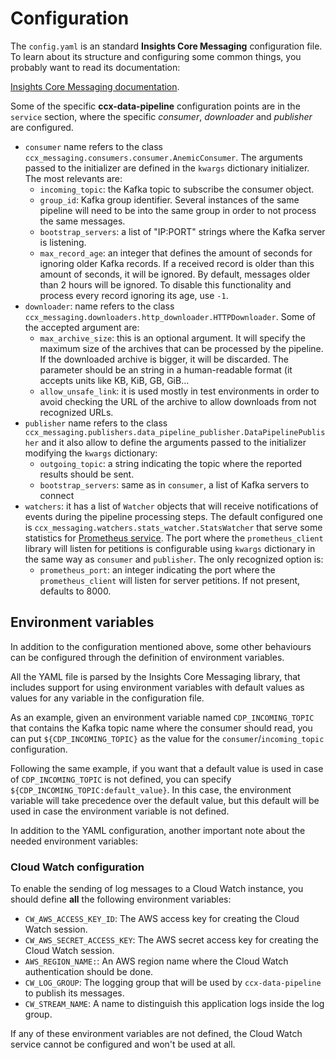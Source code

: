 # Configuration

The `config.yaml` is an standard **Insights Core Messaging** configuration file.
To learn about its structure and configuring some common things, you probably
want to read its documentation:

[Insights Core Messaging
documentation](https://github.com/RedHatInsights/insights-core-messaging#example-configuration).

Some of the specific **ccx-data-pipeline** configuration points are in the
`service` section, where the specific _consumer_, _downloader_ and _publisher_
are configured.

- `consumer` name refers to the class
  `ccx_messaging.consumers.consumer.AnemicConsumer`. The arguments passed
  to the initializer are defined in the `kwargs` dictionary initializer.
  The most relevants are:
  - `incoming_topic`: the Kafka topic to subscribe the consumer object.
  - `group_id`: Kafka group identifier. Several instances of the same pipeline
    will need to be into the same group in order to not process the same
    messages.
  - `bootstrap_servers`: a list of "IP:PORT" strings where the Kafka server is
    listening.
  - `max_record_age`: an integer that defines the amount of seconds for ignoring
    older Kafka records. If a received record is older than this amount of
    seconds, it will be ignored. By default, messages older than 2 hours will be
    ignored. To disable this functionality and process every record ignoring its
    age, use `-1`.
- `downloader`: name refers to the class
  `ccx_messaging.downloaders.http_downloader.HTTPDownloader`. Some of the accepted
  argument are:
  - `max_archive_size`: this is an optional argument. It will specify the
    maximum size of the archives that can be processed by the pipeline. If the
    downloaded archive is bigger, it will be discarded. The parameter should be
    an string in a human-readable format (it accepts units like KB, KiB, GB,
    GiB...
  - `allow_unsafe_link`: it is used mostly in test environments in order to avoid
    checking the URL of the archive to allow downloads from not recognized URLs.
- `publisher` name refers to the class
  `ccx_messaging.publishers.data_pipeline_publisher.DataPipelinePublisher` and it
  also allow to define the arguments passed to the initializer modifying the
  `kwargs` dictionary:
  - `outgoing_topic`: a string indicating the topic where the reported results
    should be sent.
  - `bootstrap_servers`: same as in `consumer`, a list of Kafka servers to
    connect
- `watchers`: it has a list of `Watcher` objects that will receive notifications
  of events during the pipeline processing steps. The default configured one is
  `ccx_messaging.watchers.stats_watcher.StatsWatcher` that serve some
  statistics for [Prometheus service](https://prometheus.io/). The port where
  the `prometheus_client` library will listen for petitions is configurable
  using `kwargs` dictionary in the same way as `consumer` and `publisher`. The
  only recognized option is:
  - `prometheus_port`: an integer indicating the port where the
    `prometheus_client` will listen for server petitions. If not present,
    defaults to 8000.

## Environment variables

In addition to the configuration mentioned above, some other behaviours can be
configured through the definition of environment variables.

All the YAML file is parsed by the Insights Core Messaging library, that
includes support for using environment variables with default values as values
for any variable in the configuration file.

As an example, given an environment variable named `CDP_INCOMING_TOPIC` that
contains the Kafka topic name where the consumer should read, you can put
`${CDP_INCOMING_TOPIC}` as the value for the `consumer`/`incoming_topic`
configuration.

Following the same example, if you want that a default value is used in case of
`CDP_INCOMING_TOPIC` is not defined, you can specify
`${CDP_INCOMING_TOPIC:default_value}`. In this case, the environment variable
will take precedence over the default value, but this default will be used in
case the environment variable is not defined.

In addition to the YAML configuration, another important note about the needed
environment variables:

### Cloud Watch configuration

To enable the sending of log messages to a Cloud Watch instance, you should
define **all** the following environment variables:

- `CW_AWS_ACCESS_KEY_ID`: The AWS access key for creating the Cloud Watch
  session.
- `CW_AWS_SECRET_ACCESS_KEY`: The AWS secret access key for creating the Cloud
  Watch session.
- `AWS_REGION_NAME:`: An AWS region name where the Cloud Watch authentication
  should be done.
- `CW_LOG_GROUP`: The logging group that will be used by `ccx-data-pipeline` to
  publish its messages.
- `CW_STREAM_NAME`: A name to distinguish this application logs inside the log
  group.

If any of these environment variables are not defined, the Cloud Watch service
cannot be configured and won't be used at all.
